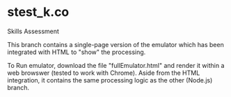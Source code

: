 # stest_k.co
Skills Assessment

This branch contains a single-page version of the emulator which has been integrated with HTML to "show" the processing.

To Run emulator, download the file "fullEmulator.html" and render it within a web browswer (tested to work with Chrome). Aside from the HTML integration, it contains the same processing logic as the other (Node.js) branch.

